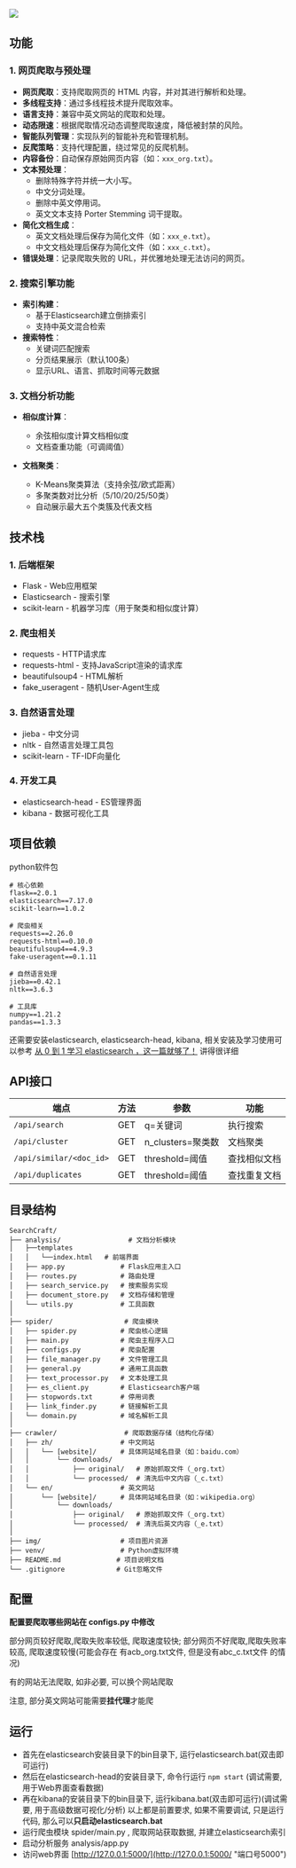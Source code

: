 ![](http://i.imgur.com/wYi2CkD.png)

## 功能

### 1. 网页爬取与预处理

- **网页爬取**：支持爬取网页的 HTML 内容，并对其进行解析和处理。
- **多线程支持**：通过多线程技术提升爬取效率。
- **语言支持**：兼容中英文网站的爬取和处理。
- **动态限速**：根据爬取情况动态调整爬取速度，降低被封禁的风险。
- **智能队列管理**：实现队列的智能补充和管理机制。
- **反爬策略**：支持代理配置，绕过常见的反爬机制。
- **内容备份**：自动保存原始网页内容（如：`xxx_org.txt`）。
- **文本预处理**：
  - 删除特殊字符并统一大小写。
  - 中文分词处理。
  - 删除中英文停用词。
  - 英文文本支持 Porter Stemming 词干提取。
- **简化文档生成**：
  - 英文文档处理后保存为简化文件（如：`xxx_e.txt`）。
  - 中文文档处理后保存为简化文件（如：`xxx_c.txt`）。
- **错误处理**：记录爬取失败的 URL，并优雅地处理无法访问的网页。

### 2. 搜索引擎功能

- **索引构建**：
  - 基于Elasticsearch建立倒排索引
  - 支持中英文混合检索
- **搜索特性**：
  - 关键词匹配搜索
  - 分页结果展示（默认100条）
  - 显示URL、语言、抓取时间等元数据

### 3. 文档分析功能

- **相似度计算**：

  - 余弦相似度计算文档相似度
  - 文档查重功能（可调阈值）
- **文档聚类**：

  - K-Means聚类算法（支持余弦/欧式距离）
  - 多聚类数对比分析（5/10/20/25/50类）
  - 自动展示最大五个类簇及代表文档

## 技术栈

### 1. 后端框架

- Flask - Web应用框架
- Elasticsearch - 搜索引擎
- scikit-learn - 机器学习库（用于聚类和相似度计算）

### 2. 爬虫相关

- requests - HTTP请求库
- requests-html - 支持JavaScript渲染的请求库
- beautifulsoup4 - HTML解析
- fake_useragent - 随机User-Agent生成

### 3. 自然语言处理

- jieba - 中文分词
- nltk - 自然语言处理工具包
- scikit-learn - TF-IDF向量化

### 4. 开发工具

- elasticsearch-head - ES管理界面
- kibana - 数据可视化工具

## 项目依赖

python软件包

```text
# 核心依赖
flask==2.0.1
elasticsearch==7.17.0
scikit-learn==1.0.2

# 爬虫相关
requests==2.26.0
requests-html==0.10.0
beautifulsoup4==4.9.3
fake-useragent==0.1.11

# 自然语言处理
jieba==0.42.1
nltk==3.6.3

# 工具库
numpy==1.21.2
pandas==1.3.3
```

还需要安装elasticsearch, elasticsearch-head, kibana, 相关安装及学习使用可以参考 [从 0 到 1 学习 elasticsearch ，这一篇就够了！](https://zhuanlan.zhihu.com/p/358744225) 讲得很详细

## API接口

| 端点                      | 方法 | 参数              | 功能         |
| ------------------------- | ---- | ----------------- | ------------ |
| `/api/search`           | GET  | q=关键词          | 执行搜索     |
| `/api/cluster`          | GET  | n_clusters=聚类数 | 文档聚类     |
| `/api/similar/<doc_id>` | GET  | threshold=阈值    | 查找相似文档 |
| `/api/duplicates`       | GET  | threshold=阈值    | 查找重复文档 |

## 目录结构

```text
SearchCraft/
├── analysis/                 # 文档分析模块
│   ├──templates
│   │   └──index.html	# 前端界面
│   ├── app.py              # Flask应用主入口
│   ├── routes.py           # 路由处理
│   ├── search_service.py   # 搜索服务实现
│   ├── document_store.py   # 文档存储和管理
│   └── utils.py            # 工具函数
│
├── spider/                  # 爬虫模块
│   ├── spider.py           # 爬虫核心逻辑
│   ├── main.py             # 爬虫主程序入口
│   ├── configs.py          # 爬虫配置
│   ├── file_manager.py     # 文件管理工具
│   ├── general.py          # 通用工具函数
│   ├── text_processor.py   # 文本处理工具
│   ├── es_client.py        # Elasticsearch客户端
│   ├── stopwords.txt       # 停用词表
│   ├── link_finder.py      # 链接解析工具
│   └── domain.py           # 域名解析工具
│
├── crawler/                 # 爬取数据存储（结构化存储）
│   ├── zh/                 # 中文网站
│   │   └── [website]/      # 具体网站域名目录（如：baidu.com）
│   │       └── downloads/
│   │           ├── original/   # 原始抓取文件（_org.txt）
│   │           └── processed/  # 清洗后中文内容（_c.txt）
│   └── en/                 # 英文网站
│       └── [website]/      # 具体网站域名目录（如：wikipedia.org）
│           └── downloads/
│               ├── original/   # 原始抓取文件（_org.txt）
│               └── processed/  # 清洗后英文内容（_e.txt）
│
├── img/                    # 项目图片资源
├── venv/                   # Python虚拟环境
├── README.md              # 项目说明文档
└── .gitignore             # Git忽略文件
```

## 配置

**配置要爬取哪些网站在 configs.py 中修改**

部分网页较好爬取,爬取失败率较低, 爬取速度较快; 部分网页不好爬取,爬取失败率较高, 爬取速度较慢(可能会存在 有acb_org.txt文件, 但是没有abc_c.txt文件 的情况)

有的网站无法爬取, 如非必要, 可以换个网站爬取

注意, 部分英文网站可能需要**挂代理**才能爬

## 运行

* 首先在elasticsearch安装目录下的bin目录下, 运行elasticsearch.bat(双击即可运行)
* 然后在elasticsearch-head的安装目录下, 命令行运行 `npm start` (调试需要, 用于Web界面查看数据)
* 再在kibana的安装目录下的bin目录下, 运行kibana.bat(双击即可运行)(调试需要, 用于高级数据可视化/分析)
  以上都是前置要求, 如果不需要调试, 只是运行代码, 那么可以**只启动elasticsearch.bat**
* 运行爬虫模块 spider/main.py , 爬取网站获取数据, 并建立elasticsearch索引
* 启动分析服务 analysis/app.py
* 访问web界面 [http://127.0.0.1:5000/](http://127.0.0.1:5000/ "端口号5000")

<br>
